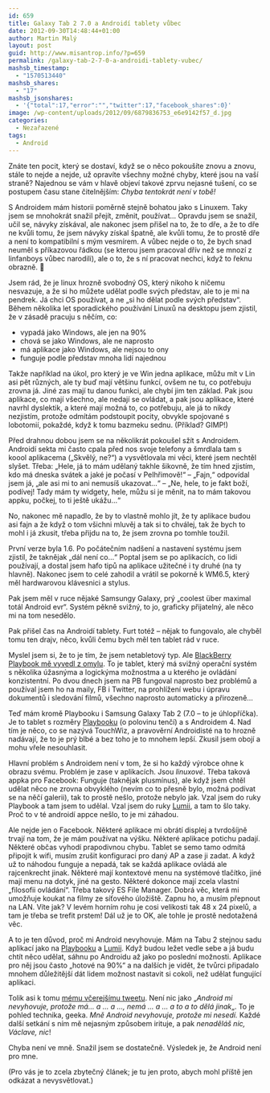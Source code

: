 ```yaml
---
id: 659
title: Galaxy Tab 2 7.0 a Androidí tablety vůbec
date: 2012-09-30T14:48:44+01:00
author: Martin Malý
layout: post
guid: http://www.misantrop.info/?p=659
permalink: /galaxy-tab-2-7-0-a-androidi-tablety-vubec/
mashsb_timestamp:
  - "1570513440"
mashsb_shares:
  - "17"
mashsb_jsonshares:
  - '{"total":17,"error":"","twitter":17,"facebook_shares":0}'
image: /wp-content/uploads/2012/09/6879836753_e6e9142f57_d.jpg
categories:
  - Nezařazené
tags:
  - Android
---
```

Znáte ten pocit, který se dostaví, když se o něco pokoušíte znovu a znovu, stále to nejde a nejde, už opravíte všechny možné chyby, které jsou na vaší straně? Najednou se vám v hlavě objeví takové zprvu nejasné tušení, co se postupem času stane čitelnějším: _Chyba tentokrát není v tobě!_

<!--more-->

S Androidem mám historii poměrně stejně bohatou jako s Linuxem. Taky jsem se mnohokrát snažil přejít, změnit, používat&#8230; Opravdu jsem se snažil, učil se, návyky získával, ale nakonec jsem přišel na to, že to dře, a že to dře ne kvůli tomu, že jsem návyky získal špatně, ale kvůli tomu, že to prostě dře a není to kompatibilní s mým vesmírem. A vůbec nejde o to, že bych snad neuměl s příkazovou řádkou (se kterou jsem pracoval dřív než se mnozí z linfanboys vůbec narodili), ale o to, že s ní pracovat nechci, když to řeknu obrazně. 🙂

Jsem rád, že je linux hrozně svobodný OS, který nikoho k ničemu nesvazuje, a že si ho můžete udělat podle svých představ, ale to je mi na pendrek. Já chci OS používat, a ne &#8222;si ho dělat podle svých představ&#8220;. Během několika let sporadického používání Linuxů na desktopu jsem zjistil, že v zásadě pracuju s něčím, co:

  * vypadá jako Windows, ale jen na 90%
  * chová se jako Windows, ale ne naprosto
  * má aplikace jako Windows, ale nejsou to ony
  * funguje podle představ mnoha lidí najednou

Takže například na úkol, pro který je ve Win jedna aplikace, můžu mít v Lin asi pět různých, ale ty buď mají většinu funkcí, ovšem ne tu, co potřebuju zrovna já. Jiné zas mají tu danou funkci, ale chybí jim ten základ. Pak jsou aplikace, co mají všechno, ale nedají se ovládat, a pak jsou aplikace, které navrhl dyslektik, a které mají možná to, co potřebuju, ale já to nikdy nezjistím, protože odmítám podstoupit pocity, obvykle spojované s lobotomií, pokaždé, když k tomu bazmeku sednu. (Příklad? GIMP!)

Před drahnou dobou jsem se na několikrát pokoušel sžít s Androidem. Androidí sekta mi často cpala před nos svoje telefony a šmrdlala tam s koool aplikacema (&#8222;Skvělý, ne?&#8220;) a vysvětlovala mi věci, které jsem nechtěl slyšet. Třeba: &#8222;Hele, já to mám udělaný takhle šikovně, že tím hned zjistím, kdo má dneska svátek a jaké je počasí v Pelhřimově!&#8220; &#8211; &#8222;Fajn,&#8220; odpovídal jsem já, &#8222;ale asi mi to ani nemusíš ukazovat&#8230;&#8220; &#8211; &#8222;Ne, hele, to je fakt boží, podívej! Tady mám ty widgety, hele, můžu si je měnit, na to mám takovou appku, počkej, to ti ještě ukážu&#8230;&#8220;

No, nakonec mě napadlo, že by to vlastně mohlo jít, že ty aplikace budou asi fajn a že když o tom všichni mluvěj a tak si to chválej, tak že bych to mohl i já zkusit, třeba přijdu na to, že jsem zrovna po tomhle toužil.

První verze byla 1.6. Po počátečním nadšení a nastavení systému jsem zjistil, že taknějak &#8222;dál není co&#8230;&#8220; Poptal jsem se po aplikacích, co lidi používají, a dostal jsem hafo tipů na aplikace užitečné i ty druhé (na ty hlavně). Nakonec jsem to celé zahodil a vrátil se pokorně k WM6.5, který měl hardwarovou klávesnici a stylus.

Pak jsem měl v ruce nějaké Samsungy Galaxy, prý &#8222;coolest über maximal totál Android evr&#8220;. Systém pěkně svižný, to jo, graficky přijatelný, ale něco mi na tom nesedělo.

Pak přišel čas na Androidí tablety. Furt totéž &#8211; nějak to fungovalo, ale chyběl tomu ten drajv, něco, kvůli čemu bych měl ten tablet rád v ruce.

Myslel jsem si, že to je tím, že jsem netabletový typ. Ale [BlackBerry Playbook mě vyvedl z omylu](http://www.misantrop.info/tablet-co-mi-konecne-vyhovuje-nese-jmeno/). To je tablet, který má svižný operační systém s několika úžasnýma a logickýma možnostma a u kterého je ovládání konzistentní. Po dvou dnech jsem na PB fungoval naprosto bez problémů a používal jsem ho na maily, FB i Twitter, na prohlížení webu i úpravu dokumentů i sledování filmů, všechno naprosto automaticky a přirozeně&#8230;

Teď mám kromě Playbooku i Samsung Galaxy Tab 2 (7.0 &#8211; to je úhlopříčka). Je to tablet s rozměry [Playbooku](http://www.misantrop.info/tablet-co-mi-konecne-vyhovuje-nese-jmeno/) (o polovinu tenčí) a s Androidem 4. Nad tím je něco, co se nazývá TouchWiz, a pravověrní Androidisté na to hrozně nadávají, že to je prý blbé a bez toho je to mnohem lepší. Zkusil jsem obojí a mohu vřele nesouhlasit.

Hlavní problém s Androidem není v tom, že si ho každý výrobce ohne k obrazu svému. Problém je zase v aplikacích. Jsou _linuxové_. Třeba taková appka pro Facebook: Funguje (taknějak plusmínus), ale když jsem chtěl udělat něco ne zrovna obvyklého (nevím co to přesně bylo, možná podívat se na něčí galerii), tak to prostě nešlo, protože nebylo jak. Vzal jsem do ruky Playbook a tam jsem to udělal. Vzal jsem do ruky [Lumii](http://www.misantrop.info/nokia-lumia-900-v-kapse/), a tam to šlo taky. Proč to v té androidí appce nešlo, to je mi záhadou.

Ale nejde jen o Facebook. Některé aplikace mi obrátí displej a tvrdošíjně trvají na tom, že je mám používat na výšku. Některé aplikace potichu padají. Některé občas vyhodí prapodivnou chybu. Tablet se semo tamo odmítá připojit k wifi, musím zrušit konfiguraci pro daný AP a zase ji zadat. A když už to náhodou funguje a nepadá, tak se každá aplikace ovládá ale rajcenkrecht jinak. Některé mají kontextové menu na systémové tlačítko, jiné mají menu na dotyk, jiné na gesto. Některé dokonce mají zcela vlastní &#8222;filosofii ovládání&#8220;. Třeba takový ES File Manager. Dobrá věc, která mi umožňuje koukat na filmy ze síťového úložiště. Zapnu ho, a musím přepnout na LAN. Víte jak? V levém horním rohu je cosi velikosti tak 48 x 24 pixelů, a tam je třeba se trefit prstem! Dál už je to OK, ale tohle je prostě nedotažená věc.

A to je ten důvod, proč mi Android nevyhovuje. Mám na Tabu 2 stejnou sadu aplikací jako na [Playbooku](http://www.misantrop.info/tablet-co-mi-konecne-vyhovuje-nese-jmeno/) a [Lumii](http://www.misantrop.info/nokia-lumia-900-v-kapse/). Když budou ležet vedle sebe a já budu chtít něco udělat, sáhnu po Androidu až jako po poslední možnosti. Aplikace pro něj jsou často &#8222;hotové na 90%&#8220; a na dalších je vidět, že tvůrci připadalo mnohem důležitější dát lidem možnost nastavit si cokoli, než udělat fungující aplikaci.

Tolik asi k tomu [mému včerejšímu tweetu](http://twitter.com/adent/status/251965157201309699). Není nic jako &#8222;_Android mi nevyhovuje, protože má&#8230; a &#8230; a &#8230;, nemá &#8230; a &#8230; a to a to dělá jinak_&#8222;. To je pohled technika, geeka. _Mně Android nevyhovuje, protože mi nesedí._ Každé další setkání s ním mě nejasným způsobem irituje, a pak _nenaděláš nic, Václave, nic_!

Chyba není ve mně. Snažil jsem se dostatečně. Výsledek je, že Android není pro mne.

(Pro vás je to zcela zbytečný článek; je tu jen proto, abych mohl příště jen odkázat a nevysvětlovat.)